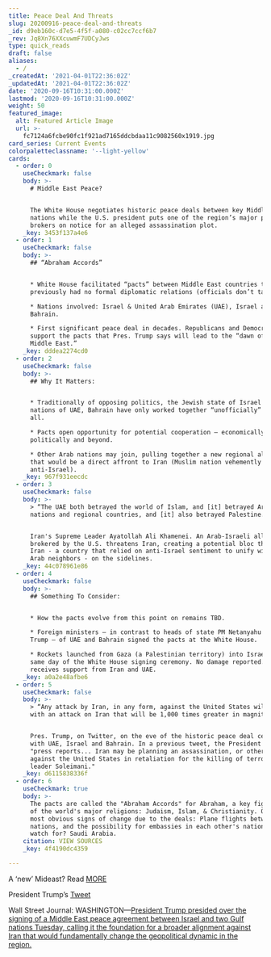 ```yaml
---
title: Peace Deal And Threats
slug: 20200916-peace-deal-and-threats
_id: d9eb160c-d7e5-4f5f-a080-c02cc7ccf6b7
_rev: Jq8Xn76XXcuwmF7UDCyJws
type: quick_reads
draft: false
aliases:
  - /
_createdAt: '2021-04-01T22:36:02Z'
_updatedAt: '2021-04-01T22:36:02Z'
date: '2020-09-16T10:31:00.000Z'
lastmod: '2020-09-16T10:31:00.000Z'
weight: 50
featured_image:
  alt: Featured Article Image
  url: >-
    fc7124a6fcbe90fc1f921ad7165ddcbdaa11c9082560x1919.jpg
card_series: Current Events
colorpaletteclassname: '--light-yellow'
cards:
  - order: 0
    useCheckmark: false
    body: >-
      # Middle East Peace?


      The White House negotiates historic peace deals between key Middle Eastern
      nations while the U.S. president puts one of the region’s major power
      brokers on notice for an alleged assassination plot.
    _key: 3453f137a4e6
  - order: 1
    useCheckmark: false
    body: >-
      ## “Abraham Accords”


      * White House facilitated “pacts” between Middle East countries that
      previously had no formal diplomatic relations (officials don’t talk/meet).

      * Nations involved: Israel & United Arab Emirates (UAE), Israel and
      Bahrain.

      * First significant peace deal in decades. Republicans and Democrats both
      support the pacts that Pres. Trump says will lead to the “dawn of a new
      Middle East.”
    _key: dddea2274cd0
  - order: 2
    useCheckmark: false
    body: >-
      ## Why It Matters:


      * Traditionally of opposing politics, the Jewish state of Israel & Muslim
      nations of UAE, Bahrain have only worked together “unofficially” or not at
      all.

      * Pacts open opportunity for potential cooperation – economically (trade),
      politically and beyond.

      * Other Arab nations may join, pulling together a new regional alliance
      that would be a direct affront to Iran (Muslim nation vehemently
      anti-Israel).
    _key: 967f931eecdc
  - order: 3
    useCheckmark: false
    body: >-
      > “The UAE both betrayed the world of Islam, and [it] betrayed Arab
      nations and regional countries, and [it] also betrayed Palestine.”


      Iran's Supreme Leader Ayatollah Ali Khamenei. An Arab-Israeli alliance
      brokered by the U.S. threatens Iran, creating a potential bloc that leaves
      Iran - a country that relied on anti-Israel sentiment to unify with its
      Arab neighbors - on the sidelines.
    _key: 44c078961e86
  - order: 4
    useCheckmark: false
    body: >-
      ## Something To Consider:


      * How the pacts evolve from this point on remains TBD.

      * Foreign ministers – in contrast to heads of state PM Netanyahu and Pres.
      Trump – of UAE and Bahrain signed the pacts at the White House.

      * Rockets launched from Gaza (a Palestinian territory) into Israel on the
      same day of the White House signing ceremony. No damage reported. Gaza
      receives support from Iran and UAE.
    _key: a0a2e48afbe6
  - order: 5
    useCheckmark: false
    body: >-
      > “Any attack by Iran, in any form, against the United States will be met
      with an attack on Iran that will be 1,000 times greater in magnitude!”


      Pres. Trump, on Twitter, on the eve of the historic peace deal ceremony
      with UAE, Israel and Bahrain. In a previous tweet, the President cited
      "press reports... Iran may be planning an assassination, or other attack,
      against the United States in retaliation for the killing of terrorist
      leader Soleimani."
    _key: d6115838336f
  - order: 6
    useCheckmark: true
    body: >-
      The pacts are called the "Abraham Accords" for Abraham, a key figure in 3
      of the world's major religions: Judaism, Islam, & Christianity. One of the
      most obvious signs of change due to the deals: Plane flights between the
      nations, and the possibility for embassies in each other's nations. Who to
      watch for? Saudi Arabia.
    citation: VIEW SOURCES
    _key: 4f4190dc4359

---
```

A ‘new’ Mideast? Read [MORE](https://apnews.com/7544b322a254ebea1693e387d83d9d8b)

President Trump’s [Tweet](https://twitter.com/realDonaldTrump/status/1305704032988622848?s=20)

Wall Street Journal: WASHINGTON—[President Trump presided over the signing of a Middle East peace agreement between Israel and two Gulf nations Tuesday, calling it the foundation for a broader alignment against Iran that would fundamentally change the geopolitical dynamic in the region.](https://www.wsj.com/articles/u-s-israel-u-a-e-bahrain-sign-peace-accord-11600191303?mod=hp_lead_pos11)